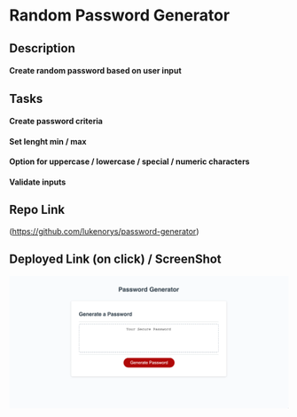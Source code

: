 # Random Password Generator

## Description
#### Create random password based on user input

## Tasks
#### Create password criteria
#### Set lenght min / max
#### Option for uppercase / lowercase / special / numeric characters
#### Validate inputs

## Repo Link
(https://github.com/lukenorys/password-generator)

## Deployed Link (on click) / ScreenShot
[![mainPageScreenshot](pwgen.png)](https://lukenorys.github.io/password-generator/)